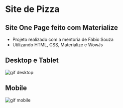 # Site de Pizza

## Site One Page feito com Materialize

- Projeto realizado com a mentoria de Fábio Souza
- Utilizando HTML, CSS, Materialize e WowJs

## Desktop e Tablet

![gif desktop](https://github.com/FabioAsada/Projeto_Site_de_Pizza/blob/main/sitePizza.gif)

## Mobile

![gif mobile](https://github.com/FabioAsada/Projeto_Site_de_Pizza/blob/main/sitePizzaMobile.gif)
